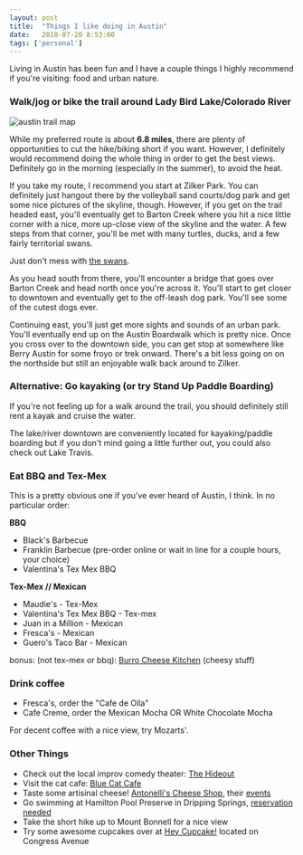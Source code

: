 ```yaml
---
layout: post
title:  "Things I like doing in Austin"
date:   2018-07-20 8:53:00
tags: ['personal']
---
```


Living in Austin has been fun and I have a couple things I highly recommend if you're visiting: food and urban nature.

### Walk/jog or bike the trail around Lady Bird Lake/Colorado River

![austin trail map](https://i.imgur.com/PLrarMx.png)

While my preferred route is about **6.8 miles**, there are plenty of opportunities to cut the hike/biking short if you want. However, I definitely would recommend doing the whole thing in order to get the best views. Definitely go in the morning (especially in the summer), to avoid the heat.

If you take my route, I recommend you start at Zilker Park. You can definitely just hangout there by the volleyball sand courts/dog park and get some nice pictures of the skyline, though. However, if you get on the trail headed east, you'll eventually get to Barton Creek where you hit a nice little corner with a nice, more up-close view of the skyline and the water. A few steps from that corner, you'll be met with many turtles, ducks, and a few fairly territorial swans. 

Just don't mess with [the swans](https://instagram.fmkc1-1.fna.fbcdn.net/vp/ea4cb50aada6ae4c2e174a4b1a75a4a0/5BC92F5C/t51.2885-15/e35/26186301_169773027084656_6700995983670509568_n.jpg).

As you head south from there, you'll encounter a bridge that goes over Barton Creek and head north once you're across it. You'll start to get closer to downtown and eventually get to the off-leash dog park. You'll see some of the cutest dogs ever. 

Continuing east, you'll just get more sights and sounds of an urban park. You'll eventually end up on the Austin Boardwalk which is pretty nice. Once you cross over to the downtown side, you can get stop at somewhere like Berry Austin for some froyo or trek onward. There's a bit less going on on the northside but still an enjoyable walk back around to Zilker.

### Alternative: Go kayaking (or try Stand Up Paddle Boarding)

If you're not feeling up for a walk around the trail, you should definitely still rent a kayak and cruise the water. 

The lake/river downtown are conveniently located for kayaking/paddle boarding but if you don't mind going a little further out, you could also check out Lake Travis. 

### Eat BBQ and Tex-Mex

This is a pretty obvious one if you've ever heard of Austin, I think. In no particular order:

**BBQ**

* Black's Barbecue
* Franklin Barbecue (pre-order online or wait in line for a couple hours, your choice)
* Valentina's Tex Mex BBQ

**Tex-Mex // Mexican**
* Maudie's - Tex-Mex
* Valentina's Tex Mex BBQ - Tex-mex
* Juan in a Million - Mexican
* Fresca's - Mexican
* Guero's Taco Bar - Mexican

bonus: (not tex-mex or bbq): [Burro Cheese Kitchen](http://www.burrocheesekitchen.com/) (cheesy stuff)

### Drink coffee

* Fresca's, order the "Cafe de Olla"
* Cafe Creme, order the Mexican Mocha OR White Chocolate Mocha

For decent coffee with a nice view, try Mozarts'.

### Other Things

* Check out the local improv comedy theater: [The Hideout](http://www.hideouttheatre.com/)
* Visit the cat cafe: [Blue Cat Cafe](https://www.bluecatcafe.com/)
* Taste some artisinal cheese! [Antonelli's Cheese Shop](https://www.antonellischeese.com/Default.asp), their [events](https://www.eventbrite.com/o/antonellis-cheese-shop-1810085521)
* Go swimming at Hamilton Pool Preserve in Dripping Springs, [reservation needed](https://parks.traviscountytx.gov/find-a-park/hamilton-pool)
* Take the short hike up to Mount Bonnell for a nice view
* Try some awesome cupcakes over at [Hey Cupcake!](https://www.heycupcake.com/) located on Congress Avenue
